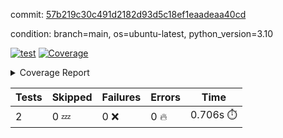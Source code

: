 commit: [57b219c30c491d2182d93d5c18ef1eaadeaa40cd](https://github.com/rcmdnk/python-template/tree/57b219c30c491d2182d93d5c18ef1eaadeaa40cd)

condition: branch=main, os=ubuntu-latest, python_version=3.10

[![test](https://github.com/rcmdnk/python-template/actions/workflows/test.yml/badge.svg)](https://github.com/rcmdnk/python-template/actions/runs/12291407692)
<a href="https://github.com/rcmdnk/python-template/blob/57b219c30c491d2182d93d5c18ef1eaadeaa40cd/README.md"><img alt="Coverage" src="https://img.shields.io/badge/Coverage-100%25-brightgreen.svg" /></a><details><summary>Coverage Report </summary><table><tr><th>File</th><th>Stmts</th><th>Miss</th><th>Cover</th></tr><tbody><tr><td><b>TOTAL</b></td><td><b>4</b></td><td><b>0</b></td><td><b>100%</b></td></tr></tbody></table></details>

| Tests | Skipped | Failures | Errors | Time |
| ----- | ------- | -------- | -------- | ------------------ |
| 2 | 0 :zzz: | 0 :x: | 0 :fire: | 0.706s :stopwatch: |

